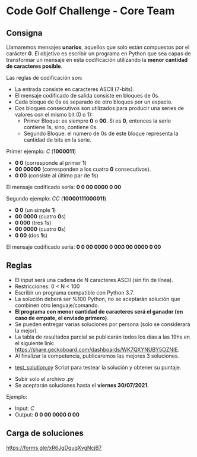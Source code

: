 # Code Golf Challenge - Core Team

## Consigna

Llamaremos mensajes **unarios**, aquellos que solo están compuestos por el carácter **0**. El objetivo es escribir un programa en Python que sea capas de transformar un mensaje en esta codificación utilizando la **menor cantidad de caracteres posible**.

Las reglas de codificación son:

- La entrada consiste en caracteres ASCII (7-bits).
- El mensaje codificado de salida consiste en bloques de 0s.
- Cada bloque de 0s es separado de otro bloques por un espacio.
- Dos bloques consecutivos son utilizados para producir una series de valores con el mismo bit (0 o 1):
   - Primer Bloque: es siempre **0** o **00**. Si es **0**, entonces la serie contiene 1s, sino, contiene 0s.
   - Segundo Bloque: el número de 0s de este bloque representa la cantidad de bits en la serie.

Primer ejemplo: *C* (**1000011**)

- **0 0** (corresponde al primer **1**)
- **00 00000** (corresponden a los cuatro **0** consecutivos).
- **0 00** (consiste al último par de **1**s)

El mensaje codificado sería: **0 0 00 0000 0 00**

Segundo ejemplo: *CC* (**10000111000011**)

- **0 0** (un simple **1**)
- **00 0000** (cuatro **0**s)
- **0 000** (tres **1**s)
- **00 0000** (cuatro **0**s)
- **0 00** (dos **1**s)

El mensaje codificado sería: **0 0 00 0000 0 000 00 0000 0 00**

## Reglas

- El input será una cadena de N caracteres ASCII (sin fin de línea).
- Restricciones: 0 < N < 100
- Escribir un programa compatible con Python 3.7.
- La solución deberá ser %100 Python, no se aceptarán solución que combinen otro lenguaje/comando.
- **El programa con menor cantidad de caracteres será el ganador (en caso de empate, el enviado primero)**.
- Se pueden entregar varias soluciones por persona (solo se considerará la mejor).
- La tabla de resultados parcial se publicarán todos los días a las 19hs en el siguiente link: https://share.geckoboard.com/dashboards/WK7QXYNUBY5OZNIE.
- Al finalizar la competencia, publicaremos las mejores 3 soluciones.
* [test_solution.py](https://github.com/jampp/jampp-eci2021/blob/master/Challenges/Code%20Golf%20Challenge%20-%20Core%20Team/test_solution.py) Script para testear la solución y obtener su puntaje.
- Subir solo el archivo .py
- Se aceptarán soluciones hasta el **viernes 30/07/2021**.

Ejemplo:

- Input: *C*
- Output: **0 0 00 0000 0 00**

## Carga de soluciones

https://forms.gle/xR6JgDgugXvgNcjB7
